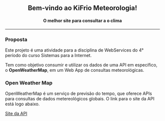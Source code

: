 <h2 align="center"> 
 Bem-vindo ao KiFrio Meteorologia!
</h2>
<h4 align="center">
 O melhor site para consultar a o clima
</h4>

<hr/>

<h3>
 Proposta
</h3>

<p>
 Este projeto é uma atividade para a disciplina de WebServices do 4° período do curso Sistemas para a Internet.
</p>
<p>
 Tem como objetivo consumir e utilizar os dados de uma API em específico, o <strong>OpenWeatherMap</strong>, em um Web App de consultas meteorológicas.
</p>

<h3>
 Open Weather Map
</h3>

<p>
 OpenWeatherMap é um serviço de previsão do tempo, que oferece APIs para consultas de dados metereológicos globais. O link para o site da API está logo abaixo.
</p>

<a href="https://openweathermap.org/" target="_blank">Site da API</a>
